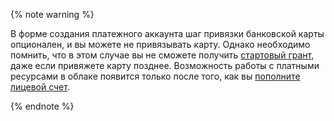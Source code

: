 {% note warning %}

В форме создания платежного аккаунта шаг привязки банковской карты опционален, и вы можете не привязывать карту. Однако необходимо помнить, что в этом случае вы не сможете получить [стартовый грант](../../billing/concepts/bonus-account.md), даже если привяжете карту позднее. Возможность работы с платными ресурсами в облаке появится только после того, как вы [пополните лицевой счет](../../billing/operations/pay-the-bill.md).

{% endnote %}

